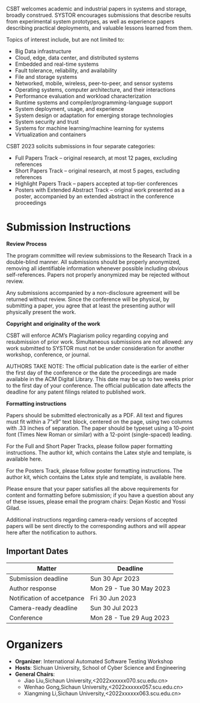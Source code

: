 CSBT welcomes academic and industrial papers in systems and storage, broadly construed. SYSTOR encourages submissions that describe results from experimental system prototypes, as well as experience papers describing practical deployments, and valuable lessons learned from them.

Topics of interest include, but are not limited to:

- Big Data infrastructure
- Cloud, edge, data center, and distributed systems
- Embedded and real-time systems
- Fault tolerance, reliability, and availability
- File and storage systems
- Networked, mobile, wireless, peer-to-peer, and sensor systems
- Operating systems, computer architecture, and their interactions
- Performance evaluation and workload characterization
- Runtime systems and compiler/programming-language support
- System deployment, usage, and experience
- System design or adaptation for emerging storage technologies
- System security and trust
- Systems for machine learning/machine learning for systems
- Virtualization and containers


CSBT 2023 solicits submissions in four separate categories:

- Full Papers Track – original research, at most 12 pages, excluding references
- Short Papers Track – original research, at most 5 pages, excluding references
- Highlight Papers Track – papers accepted at top-tier conferences
- Posters with Extended Abstract Track – original work presented as a poster, accompanied by an extended abstract in the conference proceedings

# Submission Instructions

**Review Process**

The program committee will review submissions to the Research Track in a double-blind manner. All submissions should be properly anonymized, removing all identifiable information whenever possible including obvious self-references. Papers not properly anonymized may be rejected without review.

Any submissions accompanied by a non-disclosure agreement will be returned without review. Since the conference will be physical, by submitting a paper, you agree that at least the presenting author will physically present the work. 

**Copyright and originality of the work**

CSBT will enforce ACM’s Plagiarism policy regarding copying and resubmission of prior work. Simultaneous submissions are not allowed: any work submitted to SYSTOR must not be under consideration for another workshop, conference, or journal.

AUTHORS TAKE NOTE: The official publication date is the earlier of either the first day of the conference or the date the proceedings are made available in the ACM Digital Library. This date may be up to two weeks prior to the first day of your conference. The official publication date affects the deadline for any patent filings related to published work.

**Formatting instructions**

Papers should be submitted electronically as a PDF. All text and figures must fit within a 7”x9” text block, centered on the page, using two columns with .33 inches of separation. The paper should be typeset using a 10-point font (Times New Roman or similar) with a 12-point (single-spaced) leading.

For the Full and Short Paper Tracks, please follow paper formatting instructions. The author kit, which contains the Latex style and template, is available here.

For the Posters Track, please follow poster formatting instructions. The author kit, which contains the Latex style and template, is available here.

Please ensure that your paper satisfies all the above requirements for content and formatting before submission; if you have a question about any of these issues, please email the program chairs:  Dejan Kostic and Yossi Gilad.

Additional instructions regarding camera-ready versions of accepted papers will be sent directly to the corresponding authors and will appear here after the notification to authors.
## Important Dates


| Matter                     | Deadline                 |
| -------------------------- | ------------------------ |
| Submission deadline        | Sun 30 Apr 2023          |
| Author response            | Mon 29 - Tue 30 May 2023 |
| Notification of accetpance | Fri 30 Jun 2023          |
| Camera-ready deadline      | Sun 30 Jul 2023          |
| Conference                 | Mon 28 - Tue 29 Aug 2023 |

# Organizers

- **Organizer**: International Automated Software Testing Workshop
- **Hosts**: Sichuan University, School of Cyber Science and Engineering
- **General Chairs**:
    - Jiao Liu,Sichaun University,<2022xxxxxx070.scu.edu.cn>
    - Wenhao Gong,Sichaun University,<2022xxxxxx057.scu.edu.cn>
    - Xiangming Li,Sichaun University,<2022xxxxxx063.scu.edu.cn>
